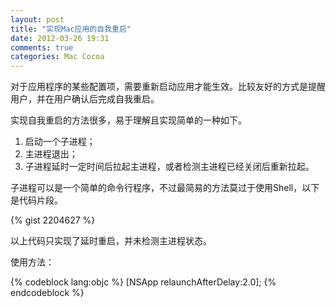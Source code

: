 ```yaml
---
layout: post
title: "实现Mac应用的自我重启"
date: 2012-03-26 19:31
comments: true
categories: Mac Cocoa
---
```


对于应用程序的某些配置项，需要重新启动应用才能生效。比较友好的方式是提醒用户，并在用户确认后完成自我重启。

实现自我重启的方法很多，易于理解且实现简单的一种如下。

1. 启动一个子进程；
2. 主进程退出；
3. 子进程延时一定时间后拉起主进程，或者检测主进程已经关闭后重新拉起。

<!--more-->

子进程可以是一个简单的命令行程序，不过最简易的方法莫过于使用Shell，以下是代码片段。

{% gist 2204627 %}

以上代码只实现了延时重启，并未检测主进程状态。

使用方法：

{% codeblock lang:objc %}
[NSApp relaunchAfterDelay:2.0];
{% endcodeblock %}
